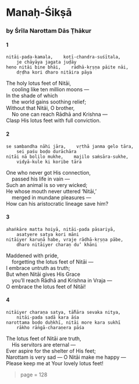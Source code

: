 # Manaḥ-Śikṣā

### by Śrīla Narottam Dās Ṭhākur

#### 1

    nitāi-pada-kamala,    koṭī-chandra-suśītala,
        je chāyāya jagata juḍāy
    heno nitāi bine bhāi,    rādhā-kṛṣṇa pāite nāi,
        dṛḍha kori dharo nitāira pāya

The holy lotus feet of Nitāi,\
&nbsp;&nbsp;&nbsp;&nbsp;cooling like ten million moons —\
In the shade of which\
&nbsp;&nbsp;&nbsp;&nbsp;the world gains soothing relief;\
Without that Nitāi, O brother,\
&nbsp;&nbsp;&nbsp;&nbsp;No one can reach Rādhā and Krishna —\
Clasp His lotus feet with full conviction.

#### 2

    se sambandha nāhi jāra,    vṛthā janma gelo tāra,
        sei paśu boḍo durāchāra
    nitāi nā bolilo mukhe,    majilo saṁsāra-sukhe,
        vidyā-kule ki koribe tāra

One who never got His connection,\
&nbsp;&nbsp;&nbsp;&nbsp;passed his life in vain —\
Such an animal is so very wicked;\
He whose mouth never uttered ‘Nitāi,’\
&nbsp;&nbsp;&nbsp;&nbsp;merged in mundane pleasures —\
How can his aristocratic lineage save him?

#### 3

    ahaṅkāre matta hoiyā, nitāi-pada pāsariyā,
        asatyere satya kori māni
    nitāiyer karuṇā habe, vraje rādhā-kṛṣṇa pābe,
        dharo nitāiyer charaṇ du’ khāni

Maddened with pride,\
&nbsp;&nbsp;&nbsp;&nbsp;forgetting the lotus feet of Nitāi —\
I embrace untruth as truth;\
But when Nitāi gives His Grace\
&nbsp;&nbsp;&nbsp;&nbsp;you’ll reach Rādhā and Krishna in Vraja —\
O embrace the lotus feet of Nitāi!

#### 4

    nitāiyer charaṇa satya, tā̐hāra sevaka nitya,
        nitāi-pada sadā kara āśa
    narottama boḍo duḥkhī, nitāi more kara sukhī
        rākho rāṅgā-charaṇera pāśa

The lotus feet of Nitāi are truth,\
&nbsp;&nbsp;&nbsp;&nbsp;His servitors are eternal —\
Ever aspire for the shelter of His feet;\
Narottam is very sad — O Nitāi make me happy —\
Please keep me at Your lovely lotus feet!


> page = 128